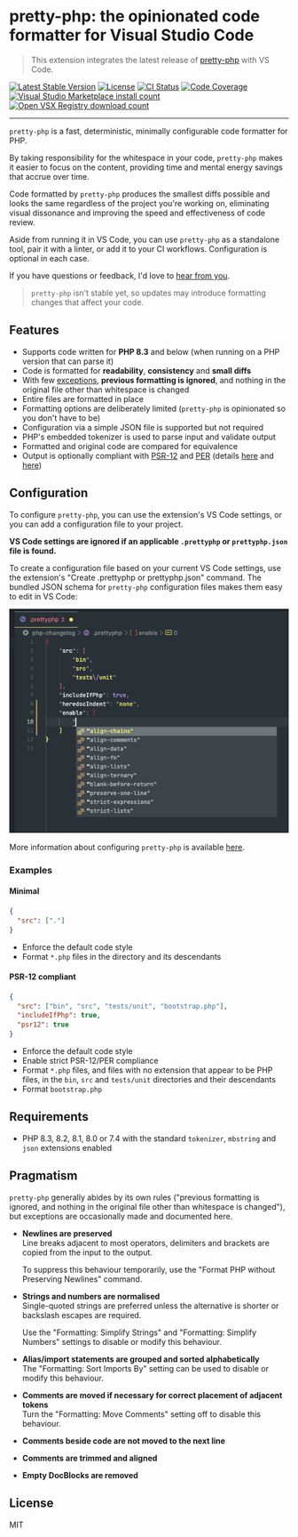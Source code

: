# pretty-php: the opinionated code formatter for Visual Studio Code

> This extension integrates the latest release of [pretty-php][] with VS Code.

<p>
  <a href="https://packagist.org/packages/lkrms/pretty-php"><img src="https://poser.pugx.org/lkrms/pretty-php/v" alt="Latest Stable Version" /></a>
  <a href="https://packagist.org/packages/lkrms/pretty-php"><img src="https://poser.pugx.org/lkrms/pretty-php/license" alt="License" /></a>
  <a href="https://github.com/lkrms/pretty-php/actions"><img src="https://github.com/lkrms/pretty-php/actions/workflows/ci.yml/badge.svg" alt="CI Status" /></a>
  <a href="https://codecov.io/gh/lkrms/pretty-php"><img src="https://codecov.io/gh/lkrms/pretty-php/graph/badge.svg?token=W0KVZU718K" alt="Code Coverage" /></a>
  <a href="https://marketplace.visualstudio.com/items?itemName=lkrms.pretty-php"><img src="https://img.shields.io/visual-studio-marketplace/i/lkrms.pretty-php?label=Marketplace%20installs&color=%230066b8" alt="Visual Studio Marketplace install count" /></a>
  <a href="https://open-vsx.org/extension/lkrms/pretty-php"><img src="https://img.shields.io/open-vsx/dt/lkrms/pretty-php?label=Open%20VSX%20downloads&color=%23a60ee5" alt="Open VSX Registry download count" /></a>
</p>

---

`pretty-php` is a fast, deterministic, minimally configurable code formatter for
PHP.

By taking responsibility for the whitespace in your code, `pretty-php` makes it
easier to focus on the content, providing time and mental energy savings that
accrue over time.

Code formatted by `pretty-php` produces the smallest diffs possible and looks
the same regardless of the project you're working on, eliminating visual
dissonance and improving the speed and effectiveness of code review.

Aside from running it in VS Code, you can use `pretty-php` as a standalone tool,
pair it with a linter, or add it to your CI workflows. Configuration is optional
in each case.

If you have questions or feedback, I'd love to [hear from you][discuss].

> `pretty-php` isn't stable yet, so updates may introduce formatting changes
> that affect your code.

## Features

- Supports code written for **PHP 8.3** and below (when running on a PHP version
  that can parse it)
- Code is formatted for **readability**, **consistency** and **small diffs**
- With few [exceptions](#pragmatism), **previous formatting is ignored**, and
  nothing in the original file other than whitespace is changed
- Entire files are formatted in place
- Formatting options are deliberately limited (`pretty-php` is opinionated so
  you don't have to be)
- Configuration via a simple JSON file is supported but not required
- PHP's embedded tokenizer is used to parse input and validate output
- Formatted and original code are compared for equivalence
- Output is optionally compliant with [PSR-12][] and [PER][] (details
  [here][docs/PSR-12.md] and [here][PSR-12 issue])

## Configuration

To configure `pretty-php`, you can use the extension's VS Code settings, or you
can add a configuration file to your project.

**VS Code settings are ignored if an applicable `.prettyphp` or `prettyphp.json`
file is found.**

To create a configuration file based on your current VS Code settings, use the
extension's "Create .prettyphp or prettyphp.json" command. The bundled JSON
schema for `pretty-php` configuration files makes them easy to edit in VS Code:

![.prettyphp file IntelliSense](images/json-schema-screenshot.png)

More information about configuring `pretty-php` is available
[here][configuration].

### Examples

#### Minimal

```json
{
  "src": ["."]
}
```

- Enforce the default code style
- Format `*.php` files in the directory and its descendants

#### PSR-12 compliant

```json
{
  "src": ["bin", "src", "tests/unit", "bootstrap.php"],
  "includeIfPhp": true,
  "psr12": true
}
```

- Enforce the default code style
- Enable strict PSR-12/PER compliance
- Format `*.php` files, and files with no extension that appear to be PHP files,
  in the `bin`, `src` and `tests/unit` directories and their descendants
- Format `bootstrap.php`

## Requirements

- PHP 8.3, 8.2, 8.1, 8.0 or 7.4 with the standard `tokenizer`, `mbstring` and
  `json` extensions enabled

## Pragmatism

`pretty-php` generally abides by its own rules ("previous formatting is ignored,
and nothing in the original file other than whitespace is changed"), but
exceptions are occasionally made and documented here.

- **Newlines are preserved** \
  Line breaks adjacent to most operators, delimiters and brackets are copied from
  the input to the output.

  To suppress this behaviour temporarily, use the "Format PHP without Preserving
  Newlines" command.

- **Strings and numbers are normalised** \
  Single-quoted strings are preferred unless the alternative is shorter or backslash
  escapes are required.

  Use the "Formatting: Simplify Strings" and "Formatting: Simplify Numbers"
  settings to disable or modify this behaviour.

- **Alias/import statements are grouped and sorted alphabetically** \
  The "Formatting: Sort Imports By" setting can be used to disable or modify this
  behaviour.

- **Comments are moved if necessary for correct placement of adjacent tokens** \
  Turn the "Formatting: Move Comments" setting off to disable this behaviour.

- **Comments beside code are not moved to the next line**

- **Comments are trimmed and aligned**

- **Empty DocBlocks are removed**

## License

MIT

[configuration]:
  https://github.com/lkrms/pretty-php/blob/main/docs/Usage.md#configuration
[discuss]: https://github.com/lkrms/pretty-php/discussions
[PER]: https://www.php-fig.org/per/coding-style/
[pretty-php]: https://github.com/lkrms/pretty-php
[PSR-12]: https://www.php-fig.org/psr/psr-12/
[PSR-12 issue]: https://github.com/lkrms/pretty-php/issues/4
[docs/PSR-12.md]: https://github.com/lkrms/pretty-php/blob/main/docs/PSR-12.md
